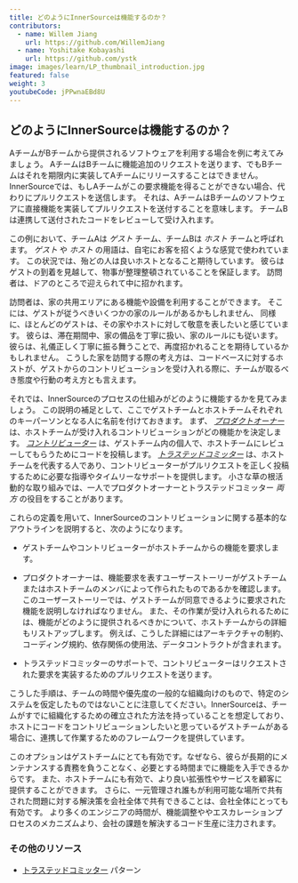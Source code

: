 ```yaml
---
title: どのようにInnerSourceは機能するのか？
contributors:
  - name: Willem Jiang
    url: https://github.com/WillemJiang
  - name: Yoshitake Kobayashi
    url: https://github.com/ystk
image: images/learn/LP_thumbnail_introduction.jpg
featured: false
weight: 3
youtubeCode: jPPwnaEBd8U
---
```

<div class="sect1">
<h2 id="_どのようにinnersourceは機能するのか">どのようにInnerSourceは機能するのか？</h2>
<div class="sectionbody">
<div class="paragraph">
<p>AチームがBチームから提供されるソフトウェアを利用する場合を例に考えてみましょう。
AチームはBチームに機能追加のリクエストを送ります、でもBチームはそれを期限内に実装してAチームにリリースすることはできません。
InnerSourceでは、もしAチームがこの要求機能を得ることができない場合、代わりにプルリクエストを送信します。
それは、AチームはBチームのソフトウェアに直接機能を実装してプルリクエストを送付することを意味します。
チームBは連携して送付されたコードをレビューして受け入れます。</p>
</div>
<div class="paragraph">
<p>この例において、チームAは <em>ゲスト</em> チーム、チームBは <em>ホスト</em> チームと呼ばれます。
<em>ゲスト</em> や <em>ホスト</em> の用語は、自宅にお客を招くような感覚で使われています。
この状況では、殆どの人は良いホストとなること期待しています。
彼らはゲストの到着を見越して、物事が整理整頓されていることを保証します。
訪問者は、ドアのところで迎えられて中に招かれます。</p>
</div>
<div class="paragraph">
<p>訪問者は、家の共用エリアにある機能や設備を利用することができます。
そこには、ゲストが従うべきいくつかの家のルールがあるかもしれません、
同様に、ほとんどのゲストは、その家やホストに対して敬意を表したいと感じています。
彼らは、滞在期間中、家の備品を丁寧に扱い、家のルールにも従います。
彼らは、礼儀正しく丁寧に振る舞うことで、再度招かれることを期待しているかもしれません。
こうした家を訪問する際の考え方は、コードベースに対するホストが、ゲストからのコントリビューションを受け入れる際に、チームが取るべき態度や行動の考え方とも言えます。</p>
</div>
<div class="paragraph">
<p>それでは、InnerSourceのプロセスの仕組みがどのように機能するかを見てみましょう。
この説明の補足として、ここでゲストチームとホストチームそれぞれのキーパーソンとなる人に名前を付けておきます。
まず、 <a href="https://innersourcecommons.org/resources/learningpath/product-owner/index"><em>プロダクトオーナー</em></a> は、ホストチームが受け入れるコントリビューションがどの機能かを決定します。
<a href="https://innersourcecommons.org/resources/learningpath/contributor/index"><em>コントリビューター</em></a> は、ゲストチーム内の個人で、ホストチームにレビューしてもらうためにコードを投稿します。
<a href="https://innersourcecommons.org/resources/learningpath/trusted-committer/index"><em>トラステッドコミッター</em></a> は、ホストチームを代表する人であり、コントリビューターがプルリクエストを正しく投稿するために必要な指導やタイムリーなサポートを提供します。
小さな草の根活動的な取り組みでは、一人でプロダクトオーナーとトラステッドコミッター <em>両方</em> の役目をすることがあります。</p>
</div>
<div class="paragraph">
<p>これらの定義を用いて、InnerSourceのコントリビューションに関する基本的なアウトラインを説明すると、次のようになります。</p>
</div>
<div class="ulist">
<ul>
<li>
<p>ゲストチームやコントリビューターがホストチームからの機能を要求します。</p>
</li>
<li>
<p>プロダクトオーナーは、機能要求を表すユーザーストーリーがゲストチームまたはホストチームのメンバによって作られたものであるかを確認します。
このユーザーストーリーでは、ゲストチームが同意できるように要求された機能を説明しなければなりません。
また、その作業が受け入れられるためには、機能がどのように提供されるべきかについて、ホストチームからの詳細もリストアップします。
例えば、こうした詳細にはアーキテクチャの制約、コーディング規約、依存関係の使用法、データコントラクトが含まれます。</p>
</li>
<li>
<p>トラステッドコミッターのサポートで、コントリビューターはリクエストされた要求を実装するためのプルリクエストを送ります。</p>
</li>
</ul>
</div>
<div class="paragraph">
<p>こうした手順は、チームの時間や優先度の一般的な組織向けのもので、特定のシステムを仮定したものではないことに注意してください。InnerSourceは、チームがすでに組織化するための確立された方法を持っていることを想定しており、ホストにコードをコントリビューションしたいと思っているゲストチームがある場合に、連携して作業するためのフレームワークを提供しています。</p>
</div>
<div class="paragraph">
<p>このオプションはゲストチームにとても有効です。なぜなら、彼らが長期的にメンテナンスする責務を負うことなく、必要とする時間までに機能を入手できるからです。
また、ホストチームにも有効で、より良い拡張性やサービスを顧客に提供することができます。
さらに、一元管理され誰もが利用可能な場所で共有された問題に対する解決策を会社全体で共有できることは、会社全体にとっても有効です。
より多くのエンジニアの時間が、機能調整ややエスカレーションプロセスのメカニズムより、会社の課題を解決するコード生産に注力されます。</p>
</div>
<div class="sect2">
<h3 id="_その他のリソース">その他のリソース</h3>
<div class="ulist">
<ul>
<li>
<p><a href="https://github.com/InnerSourceCommons/InnerSourcePatterns/blob/master/patterns/2-structured/trusted-committer.md">トラステッドコミッター</a> パターン</p>
</li>
</ul>
</div>
</div>
</div>
</div>
<!--- This file autogenerated from https://github.com/InnerSourceCommons/InnerSourceLearningPath/blob/master/scripts/generate_new_site_learning_path_markdown.js -->